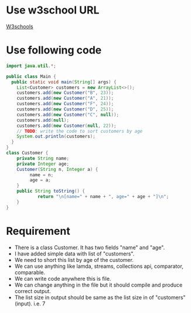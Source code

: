 # Use w3school URL

[W3schools](https://www.w3schools.com/java/tryjava.asp?filename=demo_compiler)

# Use following code

```java
import java.util.*;

public class Main {
  public static void main(String[] args) {
    List<Customer> customers = new ArrayList<>();
    customers.add(new Customer("B", 23));
    customers.add(new Customer("A", 21));
    customers.add(new Customer("F", 24));
    customers.add(new Customer("D", 25));
    customers.add(new Customer("C", null));
    customers.add(null);
    customers.add(new Customer(null, 22));
    // TODO: write the code to sort customers by age
    System.out.println(customers);
  }
}
class Customer {
    private String name;
    private Integer age;
    Customer(String n, Integer a) {
         name = n;
         age = a;
    }
    public String toString() {
            return "\n[name=" + name + ", age=" + age + "]\n";
    }
}
```

# Requirement

* There is a class Customer. It has two fields "name" and "age".
* I have added simple data with list of "customers".
* We need to short this list by age of the customer.
* We can use anything like lamda, streams, collections api, comparator, comparable.
* We can write code anywhere this is file.
* We can change anything in the file but it should compile and produce correct output.
* The list size in output should be same as the list size in of "customers" (input). i.e. 7
